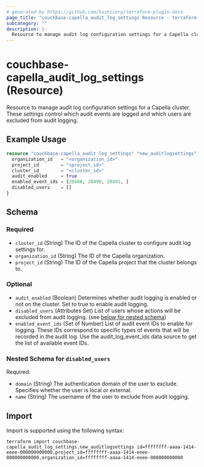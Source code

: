 ```yaml
---
# generated by https://github.com/hashicorp/terraform-plugin-docs
page_title: "couchbase-capella_audit_log_settings Resource - terraform-provider-couchbase-capella"
subcategory: ""
description: |-
  Resource to manage audit log configuration settings for a Capella cluster. These settings control which audit events are logged and which users are excluded from audit logging.
---
```


# couchbase-capella_audit_log_settings (Resource)

Resource to manage audit log configuration settings for a Capella cluster. These settings control which audit events are logged and which users are excluded from audit logging.

## Example Usage

```terraform
resource "couchbase-capella_audit_log_settings" "new_auditlogsettings" {
  organization_id   = "<organization_id>"
  project_id        = "<project_id>"
  cluster_id        = "<cluster_id>"
  audit_enabled     = true
  enabled_event_ids = [20488, 20490, 20491, ]
  disabled_users    = []
}
```

<!-- schema generated by tfplugindocs -->
## Schema

### Required

- `cluster_id` (String) The ID of the Capella cluster to configure audit log settings for.
- `organization_id` (String) The ID of the Capella organization.
- `project_id` (String) The ID of the Capella project that the cluster belongs to.

### Optional

- `audit_enabled` (Boolean) Determines whether audit logging is enabled or not on the cluster. Set to true to enable audit logging.
- `disabled_users` (Attributes Set) List of users whose actions will be excluded from audit logging. (see [below for nested schema](#nestedatt--disabled_users))
- `enabled_event_ids` (Set of Number) List of audit event IDs to enable for logging. These IDs correspond to specific types of events that will be recorded in the audit log. Use the audit_log_event_ids data source to get the list of available event IDs.

<a id="nestedatt--disabled_users"></a>
### Nested Schema for `disabled_users`

Required:

- `domain` (String) The authentication domain of the user to exclude. Specifies whether the user is local or external.
- `name` (String) The username of the user to exclude from audit logging.

## Import

Import is supported using the following syntax:

```shell
terraform import couchbase-capella_audit_log_settings.new_auditlogsettings id=ffffffff-aaaa-1414-eeee-000000000000,project_id=ffffffff-aaaa-1414-eeee-000000000000,organization_id=ffffffff-aaaa-1414-eeee-000000000000
```
